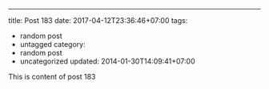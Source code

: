 ---
title: Post 183
date: 2017-04-12T23:36:46+07:00
tags:
  - random post
  - untagged
category:
  - random post
  - uncategorized
updated: 2014-01-30T14:09:41+07:00

This is content of post 183